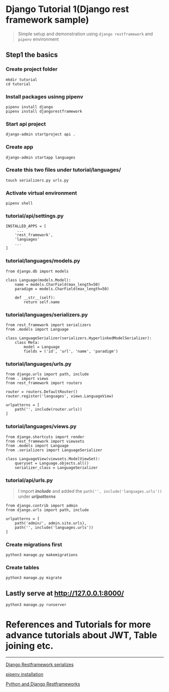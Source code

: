 # Django Tutorial 1(Django rest framework sample)
> Simple setup and demonstration using `django restframework` and `pipenv` environment

## Step1 the basics

### Create project folder
```
mkdir tutorial
cd tutorial
```

### Install packages usinng **pipenv**
```
pipenv install django
pipenv install djangorestframework
```

### Start api project
```
django-admin startproject api .
```

### Create app 
```
django-admin startapp languages
```

### Create this two files under tutorial/languages/
```
touch serializers.py urls.py 
```

### Activate virtual environment
```
pipenv shell
```

### tutorial/api/settings.py
```
INSTALLED_APPS = [
     ...
    'rest_framework',
    'languages'
    ...
]
```
### tutorial/languages/models.py
```
from django.db import models

class Language(models.Model):
    name = models.CharField(max_length=50)
    paradigm = models.CharField(max_length=50)

    def __str__(self):
        return self.name
```

### tutorial/languages/serializers.py
```
from rest_framework import serializers
from .models import Language

class LanguageSerializer(serializers.HyperlinkedModelSerializer):
    class Meta:
        model = Language
        fields = ('id', 'url', 'name', 'paradigm')
```

### tutorial/languages/urls.py
```
from django.urls import path, include
from . import views 
from rest_framework import routers 

router = routers.DefaultRouter()
router.register('languages', views.LanguageView)

urlpatterns = [
    path('', include(router.urls))
]
```

### tutorial/languages/views.py
```
from django.shortcuts import render
from rest_framework import viewsets
from .models import Language
from .serializers import LanguageSerializer

class LanguageView(viewsets.ModelViewSet):
    queryset = Language.objects.all()
    serializer_class = LanguageSerializer
```

### tutorial/api/urls.py
> I import ***include*** and added the `path('', include('languages.urls'))` under ***urlpatterns***
```
from django.contrib import admin
from django.urls import path, include

urlpatterns = [
    path('admin/', admin.site.urls),
    path('', include('languages.urls'))
]
```

### Create migrations first 
```
python3 manage.py makemigrations
```

### Create tables
```
python3 manage.py migrate
```

## Lastly serve at http://127.0.0.1:8000/
```
python3 manage.py runserver
```


# References and Tutorials for more advance tutorials about JWT, Table joining etc.
---
[Django Restframework serializes](https://www.django-rest-framework.org/tutorial/quickstart/#serializers)

[pipenv installation](https://hackernoon.com/reaching-python-development-nirvana-bb5692adf30c)

[Python and Django Restframeworks](https://www.youtube.com/channel/UC-QDfvrRIDB6F0bIO4I4HkQ/videos)
